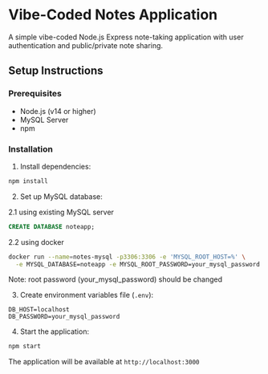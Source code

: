# Vibe-Coded Notes Application

A simple vibe-coded Node.js Express note-taking application with user authentication and public/private note sharing.

## Setup Instructions

### Prerequisites
- Node.js (v14 or higher)
- MySQL Server
- npm

### Installation

1. Install dependencies:
```bash
npm install
```

2. Set up MySQL database:

2.1 using existing MySQL server
```sql
CREATE DATABASE noteapp;
```

2.2 using docker
```bash
docker run --name=notes-mysql -p3306:3306 -e 'MYSQL_ROOT_HOST=%' \
  -e MYSQL_DATABASE=noteapp -e MYSQL_ROOT_PASSWORD=your_mysql_password -d mysql/mysql-server && sleep 20 # let the DB initialize
```
Note: root password (your_mysql_password) should be changed

3. Create environment variables file (`.env`):
```
DB_HOST=localhost
DB_PASSWORD=your_mysql_password
```

4. Start the application:
```bash
npm start
```

The application will be available at `http://localhost:3000`
